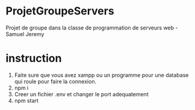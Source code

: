 # ProjetGroupeServers
 Projet de groupe dans la classe de programmation de serveurs web - Samuel Jeremy

# instruction
1. Faite sure que vous avez xampp ou un programme pour une database qui roule pour faire la connexion.
2. npm i
3. Creer un fichier .env et changer le port adequatement
4. npm start
